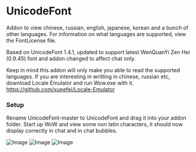# UnicodeFont
Addon to view chinese, russian, english, japanese, korean and a bunch of other languages. For information on what languages are supported, view the FontLicense file.

Based on UnicodeFont 1.4.1, updated to support latest WenQuanYi Zen Hei (0.9.45) font and addon changed to affect chat only.

Keep in mind this addon will only make you able to read the supported languages.
If you are interesting in writting in chinese, russian etc, download Locale Emulator and run Wow.exe with it.
https://github.com/xupefei/Locale-Emulator

### Setup
Rename UnicodeFont-master to UnicodeFont and drag it into your addon folder.
Start up WoW and view some non latin characters, it should now display correctly in chat and in chat bubbles.

![Image](https://i.imgur.com/rsfdAtI.png)
![Image](https://i.imgur.com/J3qUNv0.png)
![Image](https://i.imgur.com/CQJIZdF.png)
